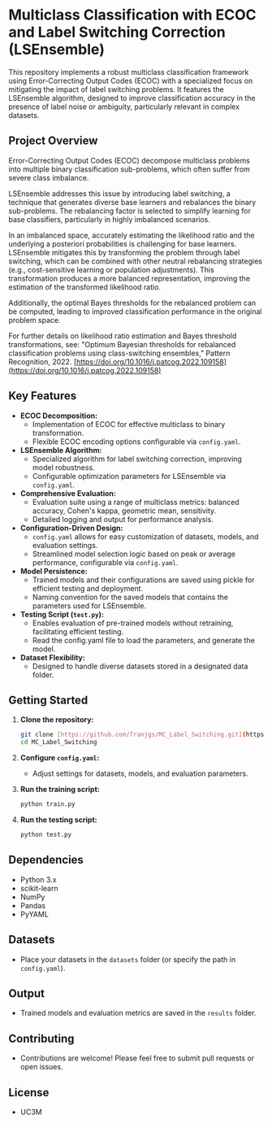 # Multiclass Classification with ECOC and Label Switching Correction (LSEnsemble)

This repository implements a robust multiclass classification framework using Error-Correcting Output Codes (ECOC) with a specialized focus on mitigating the impact of label switching problems. It features the LSEnsemble algorithm, designed to improve classification accuracy in the presence of label noise or ambiguity, particularly relevant in complex datasets.

## Project Overview

Error-Correcting Output Codes (ECOC) decompose multiclass problems into multiple binary classification sub-problems, which often suffer from severe class imbalance.

LSEnsemble addresses this issue by introducing label switching, a technique that generates diverse base learners and rebalances the binary sub-problems. The rebalancing factor is selected to simplify learning for base classifiers, particularly in highly imbalanced scenarios.

In an imbalanced space, accurately estimating the likelihood ratio and the underlying a posteriori probabilities is challenging for base learners. LSEnsemble mitigates this by transforming the problem through label switching, which can be combined with other neutral rebalancing strategies (e.g., cost-sensitive learning or population adjustments). This transformation produces a more balanced representation, improving the estimation of the transformed likelihood ratio.

Additionally, the optimal Bayes thresholds for the rebalanced problem can be computed, leading to improved classification performance in the original problem space.

For further details on likelihood ratio estimation and Bayes threshold transformations, see:
"Optimum Bayesian thresholds for rebalanced classification problems using class-switching ensembles," Pattern Recognition, 2022. [https://doi.org/10.1016/j.patcog.2022.109158](https://doi.org/10.1016/j.patcog.2022.109158)

## Key Features

* **ECOC Decomposition:**
    * Implementation of ECOC for effective multiclass to binary transformation.
    * Flexible ECOC encoding options configurable via `config.yaml`.
* **LSEnsemble Algorithm:**
    * Specialized algorithm for label switching correction, improving model robustness.
    * Configurable optimization parameters for LSEnsemble via `config.yaml`.
* **Comprehensive Evaluation:**
    * Evaluation suite using a range of multiclass metrics: balanced accuracy, Cohen's kappa, geometric mean, sensitivity.
    * Detailed logging and output for performance analysis.
* **Configuration-Driven Design:**
    * `config.yaml` allows for easy customization of datasets, models, and evaluation settings.
    * Streamlined model selection logic based on peak or average performance, configurable via `config.yaml`.
* **Model Persistence:**
    * Trained models and their configurations are saved using pickle for efficient testing and deployment.
    * Naming convention for the saved models that contains the parameters used for LSEnsemble.
* **Testing Script (`test.py`):**
    * Enables evaluation of pre-trained models without retraining, facilitating efficient testing.
    * Read the config.yaml file to load the parameters, and generate the model.
* **Dataset Flexibility:**
    * Designed to handle diverse datasets stored in a designated data folder.

## Getting Started

1.  **Clone the repository:**

    ```bash
    git clone [https://github.com/franjgs/MC_Label_Switching.git](https://github.com/franjgs/MC_Label_Switching.git)
    cd MC_Label_Switching
    ```

2.  **Configure `config.yaml`:**

    * Adjust settings for datasets, models, and evaluation parameters.

3.  **Run the training script:**

    ```bash
    python train.py
    ```

4.  **Run the testing script:**

    ```bash
    python test.py
    ```

## Dependencies

* Python 3.x
* scikit-learn
* NumPy
* Pandas
* PyYAML

## Datasets

* Place your datasets in the `datasets` folder (or specify the path in `config.yaml`).

## Output

* Trained models and evaluation metrics are saved in the `results` folder.

## Contributing

* Contributions are welcome! Please feel free to submit pull requests or open issues.

## License

* UC3M
